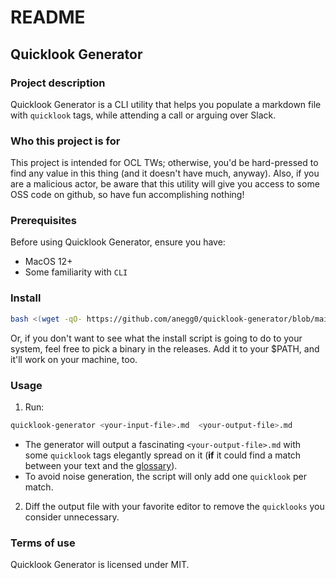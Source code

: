 # README

## Quicklook Generator

### Project description

Quicklook Generator is a CLI utility that helps you populate a markdown file with `quicklook` tags, while attending a call or arguing over Slack.

### Who this project is for

This project is intended for OCL TWs; otherwise, you'd be hard-pressed to find any value in this thing (and it doesn't have much, anyway).
Also, if you are a malicious actor, be aware that this utility will give you access to some OSS code on github, so have fun accomplishing nothing!

### Prerequisites

Before using Quicklook Generator, ensure you have:
* MacOS 12+
* Some familiarity with `CLI`

### Install 

``` sh
bash <(wget -qO- https://github.com/anegg0/quicklook-generator/blob/main/install-script-quicklook-generator.sh)
```
Or, if you don't want to see what the install script is going to do to your system, feel free to pick a binary in the releases. Add it to your $PATH, and it'll work on your machine, too.

### Usage 

1. Run:

``` sh
quicklook-generator <your-input-file>.md  <your-output-file>.md
```
- The generator will output a fascinating `<your-output-file>.md` with some `quicklook` tags elegantly spread on it (**if** it could find a match between your text and the [glossary](https://raw.githubusercontent.com/OffchainLabs/arbitrum-docs/master/website/static/glossary.json)). 
- To avoid noise generation, the script will only add one `quicklook` per match.

2. Diff the output file with your favorite editor to remove the `quicklooks` you consider unnecessary.


### Terms of use
Quicklook Generator is licensed under MIT.

